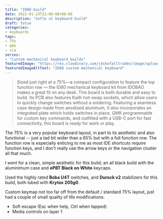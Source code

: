 ```yaml
--- 
title: "ID80 build"
date: 2022-01-23T22:00:00+08:00
description: "Sofle v2 keyboard build"
draft: false
categories:
- keyboards
tags:
- 75%
- qmk
- via
series:
- "Custom mechanical keyboard builds"
featuredImage: "https://res.cloudinary.com/j4ckofalltrades/image/upload/v1642946766/keebs/id80/id80_lxezxv.jpg"
featuredImageAltText: "ID80 custom mechanical keyboard"
---
```


> Sized just right at a 75%—a compact configuration to feature the top function row — the ID80 mechanical keyboard kit from IDOBAO makes a great fit on any desk. This board is both durable and easy to build. Its PCB also features Kailh hot-swap sockets, which allow users to quickly change switches without a soldering.
> Featuring a seamless case design made from anodized aluminum, it also incorporates an integrated plate which holds switches in place. QMK programmable for custom key commands, and outfitted with a USB-C port for fast connectivity, this board is ready for work or play.

The 75% is a very popular keyboard layout, in part to its aesthetic and also functional -- just a tad bit wider than a 65% but with a full function row. The function row is especially enticing to me as most IDE shortcuts require function keys, and I don't really use the arrow keys or the navigation cluster all that much.

I went for a clean, simple aesthetic for this build; an all black build with the aluminimum case and **ePBT Black on White** keycaps.

Used the highly rated **Boba U4T** switches, and **Durock v2** stabilizers for this build, both lubed with **Krytox 205g0**.

Custom keymap not too far off from the default / standard 75% layout, just had a couple of small quality of life modifications:

- Soft escape (Esc when help, Ctrl when tapped)
- Media controls on layer 1
